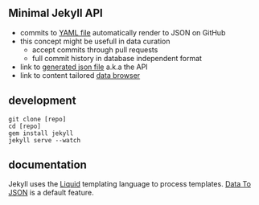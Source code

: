 
## Minimal Jekyll API

- commits to [YAML file](https://github.com/pe3/minimal-jekyll-api/blob/gh-pages/_data/members.yml) automatically render to JSON on GitHub
- this concept might be usefull in data curation 
  - accept commits through pull requests
  - full commit history in database independent format
- link to [generated json file](http://pe3.github.io/minimal-jekyll-api/api/members.json) a.k.a the API
- link to content tailored [data browser](http://pe3.github.io/minimal-jekyll-api/)

## development

```
git clone [repo]
cd [repo]
gem install jekyll
jekyll serve --watch
```

## documentation

Jekyll uses the [Liquid](https://github.com/Shopify/liquid/wiki) templating language to process templates. [Data To JSON](http://jekyllrb.com/docs/templates/) is a default feature.

